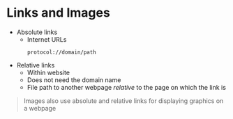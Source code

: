 # Links and Images

- Absolute links
  - Internet URLs
    ```
    protocol://domain/path
    ```
- Relative links
  - Within website
  - Does not need the domain name
  - File path to another webpage _relative_ to the page on which the link is

> Images also use absolute and relative links for displaying graphics on a webpage
